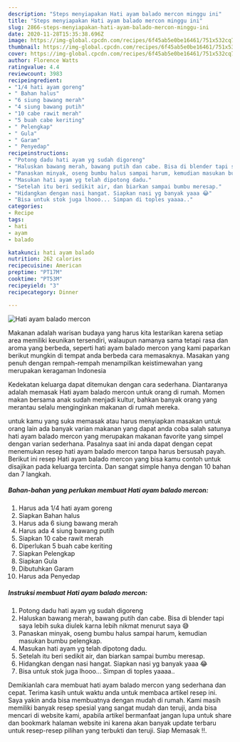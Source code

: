 ```yaml
---
description: "Steps menyiapakan Hati ayam balado mercon minggu ini"
title: "Steps menyiapakan Hati ayam balado mercon minggu ini"
slug: 2866-steps-menyiapakan-hati-ayam-balado-mercon-minggu-ini
date: 2020-11-28T15:35:38.696Z
image: https://img-global.cpcdn.com/recipes/6f45ab5e0be16461/751x532cq70/hati-ayam-balado-mercon-foto-resep-utama.jpg
thumbnail: https://img-global.cpcdn.com/recipes/6f45ab5e0be16461/751x532cq70/hati-ayam-balado-mercon-foto-resep-utama.jpg
cover: https://img-global.cpcdn.com/recipes/6f45ab5e0be16461/751x532cq70/hati-ayam-balado-mercon-foto-resep-utama.jpg
author: Florence Watts
ratingvalue: 4.4
reviewcount: 3983
recipeingredient:
- "1/4 hati ayam goreng"
- " Bahan halus"
- "6 siung bawang merah"
- "4 siung bawang putih"
- "10 cabe rawit merah"
- "5 buah cabe keriting"
- " Pelengkap"
- " Gula"
- " Garam"
- " Penyedap"
recipeinstructions:
- "Potong dadu hati ayam yg sudah digoreng"
- "Haluskan bawang merah, bawang putih dan cabe. Bisa di blender tapi saya lebih suka diulek karna lebih nikmat menurut saya 😅"
- "Panaskan minyak, oseng bumbu halus sampai harum, kemudian masukan bumbu pelengkap."
- "Masukan hati ayam yg telah dipotong dadu."
- "Setelah itu beri sedikit air, dan biarkan sampai bumbu meresap."
- "Hidangkan dengan nasi hangat. Siapkan nasi yg banyak yaaa 😂"
- "Bisa untuk stok juga lhooo... Simpan di toples yaaaa.."
categories:
- Recipe
tags:
- hati
- ayam
- balado

katakunci: hati ayam balado 
nutrition: 262 calories
recipecuisine: American
preptime: "PT17M"
cooktime: "PT53M"
recipeyield: "3"
recipecategory: Dinner

---
```



![Hati ayam balado mercon](https://img-global.cpcdn.com/recipes/6f45ab5e0be16461/751x532cq70/hati-ayam-balado-mercon-foto-resep-utama.jpg)

Makanan adalah warisan budaya yang harus kita lestarikan karena setiap area memiliki keunikan tersendiri, walaupun namanya sama tetapi rasa dan aroma yang berbeda, seperti hati ayam balado mercon yang kami paparkan berikut mungkin di tempat anda berbeda cara memasaknya. Masakan yang penuh dengan rempah-rempah menampilkan keistimewahan yang merupakan keragaman Indonesia



Kedekatan keluarga dapat ditemukan dengan cara sederhana. Diantaranya adalah memasak Hati ayam balado mercon untuk orang di rumah. Momen makan bersama anak sudah menjadi kultur, bahkan banyak orang yang merantau selalu menginginkan makanan di rumah mereka.

untuk kamu yang suka memasak atau harus menyiapkan masakan untuk orang lain ada banyak varian makanan yang dapat anda coba salah satunya hati ayam balado mercon yang merupakan makanan favorite yang simpel dengan varian sederhana. Pasalnya saat ini anda dapat dengan cepat menemukan resep hati ayam balado mercon tanpa harus bersusah payah.
Berikut ini resep Hati ayam balado mercon yang bisa kamu contoh untuk disajikan pada keluarga tercinta. Dan sangat simple hanya dengan 10 bahan dan 7 langkah.


<!--inarticleads1-->

##### Bahan-bahan yang perlukan membuat Hati ayam balado mercon:

1. Harus ada 1/4 hati ayam goreng
1. Siapkan  Bahan halus
1. Harus ada 6 siung bawang merah
1. Harus ada 4 siung bawang putih
1. Siapkan 10 cabe rawit merah
1. Diperlukan 5 buah cabe keriting
1. Siapkan  Pelengkap
1. Siapkan  Gula
1. Dibutuhkan  Garam
1. Harus ada  Penyedap




<!--inarticleads2-->

##### Instruksi membuat  Hati ayam balado mercon:

1. Potong dadu hati ayam yg sudah digoreng
1. Haluskan bawang merah, bawang putih dan cabe. Bisa di blender tapi saya lebih suka diulek karna lebih nikmat menurut saya 😅
1. Panaskan minyak, oseng bumbu halus sampai harum, kemudian masukan bumbu pelengkap.
1. Masukan hati ayam yg telah dipotong dadu.
1. Setelah itu beri sedikit air, dan biarkan sampai bumbu meresap.
1. Hidangkan dengan nasi hangat. Siapkan nasi yg banyak yaaa 😂
1. Bisa untuk stok juga lhooo... Simpan di toples yaaaa..




Demikianlah cara membuat hati ayam balado mercon yang sederhana dan cepat. Terima kasih untuk waktu anda untuk membaca artikel resep ini. Saya yakin anda bisa membuatnya dengan mudah di rumah. Kami masih memiliki banyak resep spesial yang sangat mudah dan teruji, anda bisa mencari di website kami, apabila artikel bermanfaat jangan lupa untuk share dan bookmark halaman website ini karena akan banyak update terbaru untuk resep-resep pilihan yang terbukti dan teruji. Siap Memasak !!. 
